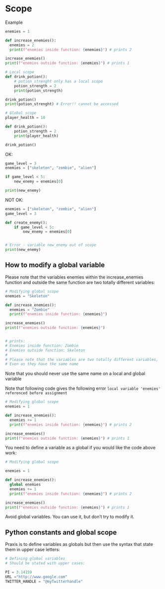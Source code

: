 # Scope

Example

```python
enemies = 1

def increase_enemies():
  enemies = 2
  print(f"enemies inside function: {enemies}") # prints 2

increase_enemies()
print(f"enemies outside function: {enemies}") # prints 1

# Local scope
def drink_potion():
    # potion_strenght only has a local scope
    potion_strength = 2
    print(potion_strength)

drink_potion()
print(potion_strenght) # Error!! cannot be accessed

# Global scope
player_health = 10

def drink_potion():
    potion_strength = 2
    print(player_health)

drink_potion()

```

OK:

```py
game_level = 3
enemies = ["skeleton", "zombie", "alien"]

if game_level < 5:
    new_enemy = enemies[0]

print(new_enemy)
```

NOT OK:

```py
enemies = ["skeleton", "zombie", "alien"]
game_level = 3

def create_enemy():
    if game_level < 5:
        new_enemy = enemies[0]


# Error - variable new_enemy out of scope
print(new_enemy)

```

## How to modify a global variable

Please note that the variables enemies within the increase_enemies function and outside the same function are two totally different variables:

```python
# Modifying global scope
enemies = "Skeleton"

def increase_enemies():
  enemies = "Zombie"
  print(f"enemies inside function: {enemies}")

increase_enemies()
print(f"enemies outside function: {enemies}")


# prints:
# Enemies inside function: Zombie
# Enemies outside function: Skeleton
#
# Please note that the variables are two totally different variables,
# Even as they have the same name
```

Note that you should never use the same name on a local and global variable

Note that following code gives the following error `local variable 'enemies' referenced before assignment`

```python
# Modifying global scope
enemies = 1

def increase_enemies():
  enemies += 1
  print(f"enemies inside function: {enemies}") # prints 2

increase_enemies()
print(f"enemies outside function: {enemies}") # prints 1

```

You need to define a variable as a global if you would like the code above work:

```py
# Modifying global scope

enemies = 1

def increase_enemies():
  global enemies
  enemies += 1
  print(f"enemies inside function: {enemies}") # prints 2

increase_enemies()
print(f"enemies outside function: {enemies}") # prints 1
```

Avoid global variables. You can use it, but don’t try to modify it.

## Python constants and global scope

Praxis is to define variables as globals but then use the syntax that state them in upper case letters:

```python
# Defining global variables
# Should be stated with upper cases:

PI = 3.14159
URL ="http://www.google.com"
TWITTER_HANDLE = "@myTwitterhandle"

```

